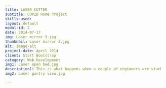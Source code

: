 ```yaml
---
title: LASER CUTTER
subtitle: COVID Home Project
skills-used:
layout: default
modal-id: 2
date: 2014-07-17
img: Laser mirror 3.jpg
thumbnail: Laser mirror 3.jpg
alt: image-alt
project-date: April 2014
client: Start Bootstrap
category: Web Development
img1: Laser open bed.jpg
description1: This is what happens when a couple of engineers are stuck at home for a while. Back when the stay at home order was in place here in Seattle, my wife, Megan Ebers and I started a project on our living room floor to keep ourselves sane. Five months and countless mistakes later, we are very proud to have finished our homemade laser cutter. It lives in our garage now because as you can see, it’s a monster. We constructed it out of 80/20 to keep it modular. It’s sporting an 80W CO2 laser with a series of three mirrors on a gantry system to direct the beam.
img2: Laser gantry view.jpg

---
```

